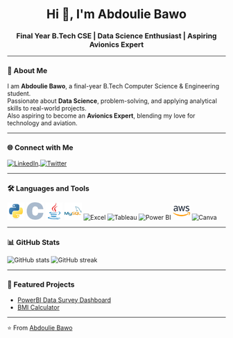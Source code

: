 <h1 align="center">Hi 👋, I'm Abdoulie Bawo</h1>
<h3 align="center">Final Year B.Tech CSE | Data Science Enthusiast | Aspiring Avionics Expert</h3>

---

### 🚀 About Me
I am **Abdoulie Bawo**, a final-year B.Tech Computer Science & Engineering student.  
Passionate about **Data Science**, problem-solving, and applying analytical skills to real-world projects.  
Also aspiring to become an **Avionics Expert**, blending my love for technology and aviation.  

---

### 🌐 Connect with Me
<p align="left">
<a href="https://www.linkedin.com/in/abdoulie-bawo-208104226/" target="blank">
<img align="center" src="https://raw.githubusercontent.com/rahuldkjain/github-profile-readme-generator/master/src/images/icons/Social/linked-in-alt.svg" alt="LinkedIn" height="30" width="40" />
</a>
<a href="https://x.com/bawo_abdoulie" target="blank">
<img align="center" src="https://raw.githubusercontent.com/rahuldkjain/github-profile-readme-generator/master/src/images/icons/Social/twitter.svg" alt="Twitter" height="30" width="40" />
</a>
</p>

---

### 🛠 Languages and Tools
<p align="left"> 
<!-- Languages -->
<img src="https://raw.githubusercontent.com/devicons/devicon/master/icons/python/python-original.svg" alt="Python" width="40" height="40"/> 
<img src="https://raw.githubusercontent.com/devicons/devicon/master/icons/c/c-original.svg" alt="C" width="40" height="40"/> 
<img src="https://raw.githubusercontent.com/devicons/devicon/master/icons/java/java-original.svg" alt="Java" width="40" height="40"/> 
<img src="https://raw.githubusercontent.com/devicons/devicon/master/icons/mysql/mysql-original-wordmark.svg" alt="SQL" width="40" height="40"/> 

<!-- Tools -->
<img src="https://img.icons8.com/color/48/microsoft-excel-2019--v1.png" alt="Excel" width="40" height="40"/>
<img src="https://img.icons8.com/color/48/tableau-software.png" alt="Tableau" width="40" height="40"/> 
<img src="https://img.icons8.com/color/48/power-bi.png" alt="Power BI" width="40" height="40"/> 
<img src="https://raw.githubusercontent.com/devicons/devicon/master/icons/amazonwebservices/amazonwebservices-original-wordmark.svg" alt="AWS" width="40" height="40"/>
<img src="https://img.icons8.com/plasticine/100/canva.png" alt="Canva" width="40" height="40"/>
</p>

---

### 📊 GitHub Stats
<p align="left">
<img src="https://github-readme-stats.vercel.app/api?username=Bawo-Abdoulie&show_icons=true&theme=tokyonight" alt="GitHub stats" />
<img src="https://github-readme-streak-stats.herokuapp.com/?user=Bawo-Abdoulie&theme=tokyonight" alt="GitHub streak" />
</p>

---

### 📂 Featured Projects
- [PowerBI Data Survey Dashboard](https://github.com/Bawo-Abdoulie/PowerBI-Data-Survey-Dashboard)
- [BMI Calculator](#)

---

⭐️ From [Abdoulie Bawo](https://github.com/Bawo-Abdoulie)
